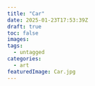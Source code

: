```yaml
---
title: "Car"
date: 2025-01-23T17:53:39Z
draft: true
toc: false
images:
tags:
  - untagged
categories:
  - art
featuredImage: Car.jpg
---
```


